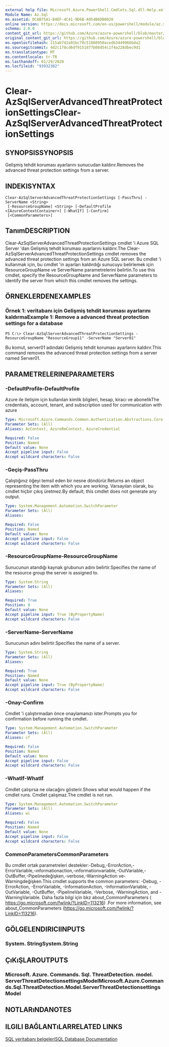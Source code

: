 ```yaml
---
external help file: Microsoft.Azure.PowerShell.Cmdlets.Sql.dll-Help.xml
Module Name: Az.Sql
ms.assetid: DCAB75A1-B4EF-4C41-9D6B-A954B6DB0028
online version: https://docs.microsoft.com/en-us/powershell/module/az.sql/Clear-AzSqlServerAdvancedThreatProtectionSettings
schema: 2.0.0
content_git_url: https://github.com/Azure/azure-powershell/blob/master/src/Sql/Sql/help/Clear-AzSqlServerAdvancedThreatProtectionSettings.md
original_content_git_url: https://github.com/Azure/azure-powershell/blob/master/src/Sql/Sql/help/Clear-AzSqlServerAdvancedThreatProtectionSettings.md
ms.openlocfilehash: 215ab742a91bc70c51860950acedb3449966bda2
ms.sourcegitcommit: 4d2c178cd6df9151877b08d54c1f4a228dbec9d1
ms.translationtype: MT
ms.contentlocale: tr-TR
ms.lasthandoff: 01/29/2020
ms.locfileid: "93932382"
---
```

# <span data-ttu-id="4e8c1-101">Clear-AzSqlServerAdvancedThreatProtectionSettings</span><span class="sxs-lookup"><span data-stu-id="4e8c1-101">Clear-AzSqlServerAdvancedThreatProtectionSettings</span></span>

## <span data-ttu-id="4e8c1-102">SYNOPSIS</span><span class="sxs-lookup"><span data-stu-id="4e8c1-102">SYNOPSIS</span></span>
<span data-ttu-id="4e8c1-103">Gelişmiş tehdit koruması ayarlarını sunucudan kaldırır.</span><span class="sxs-lookup"><span data-stu-id="4e8c1-103">Removes the advanced threat protection settings from a server.</span></span>

## <span data-ttu-id="4e8c1-104">INDEKI</span><span class="sxs-lookup"><span data-stu-id="4e8c1-104">SYNTAX</span></span>

```
Clear-AzSqlServerAdvancedThreatProtectionSettings [-PassThru] -ServerName <String>
 [-ResourceGroupName] <String> [-DefaultProfile <IAzureContextContainer>] [-WhatIf] [-Confirm]
 [<CommonParameters>]
```

## <span data-ttu-id="4e8c1-105">Tanım</span><span class="sxs-lookup"><span data-stu-id="4e8c1-105">DESCRIPTION</span></span>
<span data-ttu-id="4e8c1-106">Clear-AzSqlServerAdvancedThreatProtectionSettings cmdlet 'i Azure SQL Server 'dan Gelişmiş tehdit koruması ayarlarını kaldırır.</span><span class="sxs-lookup"><span data-stu-id="4e8c1-106">The Clear-AzSqlServerAdvancedThreatProtectionSettings cmdlet removes the advanced threat protection settings from an Azure SQL server.</span></span>
<span data-ttu-id="4e8c1-107">Bu cmdlet 'i kullanmak için, bu cmdlet 'in ayarları kaldırdığı sunucuyu belirlemek için ResourceGroupName ve ServerName parametrelerini belirtin.</span><span class="sxs-lookup"><span data-stu-id="4e8c1-107">To use this cmdlet, specify the ResourceGroupName and ServerName parameters to identify the server from which this cmdlet removes the settings.</span></span>

## <span data-ttu-id="4e8c1-108">ÖRNEKLERDEN</span><span class="sxs-lookup"><span data-stu-id="4e8c1-108">EXAMPLES</span></span>

### <span data-ttu-id="4e8c1-109">Örnek 1: veritabanı için Gelişmiş tehdit koruması ayarlarını kaldırma</span><span class="sxs-lookup"><span data-stu-id="4e8c1-109">Example 1: Remove a advanced threat protection settings for a database</span></span>
```
PS C:\> Clear-AzSqlServerAdvancedThreatProtectionSettings -ResourceGroupName "ResourceGroup11" -ServerName "Server01"
```

<span data-ttu-id="4e8c1-110">Bu komut, server01 adındaki Gelişmiş tehdit koruması ayarlarını kaldırır.</span><span class="sxs-lookup"><span data-stu-id="4e8c1-110">This command removes the advanced threat protection settings from a server named Server01.</span></span>

## <span data-ttu-id="4e8c1-111">PARAMETRELERINE</span><span class="sxs-lookup"><span data-stu-id="4e8c1-111">PARAMETERS</span></span>

### <span data-ttu-id="4e8c1-112">-DefaultProfile</span><span class="sxs-lookup"><span data-stu-id="4e8c1-112">-DefaultProfile</span></span>
<span data-ttu-id="4e8c1-113">Azure ile iletişim için kullanılan kimlik bilgileri, hesap, kiracı ve abonelik</span><span class="sxs-lookup"><span data-stu-id="4e8c1-113">The credentials, account, tenant, and subscription used for communication with azure</span></span>

```yaml
Type: Microsoft.Azure.Commands.Common.Authentication.Abstractions.Core.IAzureContextContainer
Parameter Sets: (All)
Aliases: AzContext, AzureRmContext, AzureCredential

Required: False
Position: Named
Default value: None
Accept pipeline input: False
Accept wildcard characters: False
```

### <span data-ttu-id="4e8c1-114">-Geçiş</span><span class="sxs-lookup"><span data-stu-id="4e8c1-114">-PassThru</span></span>
<span data-ttu-id="4e8c1-115">Çalıştığınız öğeyi temsil eden bir nesne döndürür.</span><span class="sxs-lookup"><span data-stu-id="4e8c1-115">Returns an object representing the item with which you are working.</span></span>
<span data-ttu-id="4e8c1-116">Varsayılan olarak, bu cmdlet hiçbir çıkış üretmez.</span><span class="sxs-lookup"><span data-stu-id="4e8c1-116">By default, this cmdlet does not generate any output.</span></span>

```yaml
Type: System.Management.Automation.SwitchParameter
Parameter Sets: (All)
Aliases:

Required: False
Position: Named
Default value: None
Accept pipeline input: False
Accept wildcard characters: False
```

### <span data-ttu-id="4e8c1-117">-ResourceGroupName</span><span class="sxs-lookup"><span data-stu-id="4e8c1-117">-ResourceGroupName</span></span>
<span data-ttu-id="4e8c1-118">Sunucunun atandığı kaynak grubunun adını belirtir.</span><span class="sxs-lookup"><span data-stu-id="4e8c1-118">Specifies the name of the resource group the server is assigned to.</span></span>

```yaml
Type: System.String
Parameter Sets: (All)
Aliases:

Required: True
Position: 0
Default value: None
Accept pipeline input: True (ByPropertyName)
Accept wildcard characters: False
```

### <span data-ttu-id="4e8c1-119">-ServerName</span><span class="sxs-lookup"><span data-stu-id="4e8c1-119">-ServerName</span></span>
<span data-ttu-id="4e8c1-120">Sunucunun adını belirtir.</span><span class="sxs-lookup"><span data-stu-id="4e8c1-120">Specifies the name of a server.</span></span>

```yaml
Type: System.String
Parameter Sets: (All)
Aliases:

Required: True
Position: Named
Default value: None
Accept pipeline input: True (ByPropertyName)
Accept wildcard characters: False
```

### <span data-ttu-id="4e8c1-121">-Onay</span><span class="sxs-lookup"><span data-stu-id="4e8c1-121">-Confirm</span></span>
<span data-ttu-id="4e8c1-122">Cmdlet 'i çalıştırmadan önce onaylamanızı ister.</span><span class="sxs-lookup"><span data-stu-id="4e8c1-122">Prompts you for confirmation before running the cmdlet.</span></span>

```yaml
Type: System.Management.Automation.SwitchParameter
Parameter Sets: (All)
Aliases: cf

Required: False
Position: Named
Default value: None
Accept pipeline input: False
Accept wildcard characters: False
```

### <span data-ttu-id="4e8c1-123">-WhatIf</span><span class="sxs-lookup"><span data-stu-id="4e8c1-123">-WhatIf</span></span>
<span data-ttu-id="4e8c1-124">Cmdlet çalışırsa ne olacağını gösterir.</span><span class="sxs-lookup"><span data-stu-id="4e8c1-124">Shows what would happen if the cmdlet runs.</span></span>
<span data-ttu-id="4e8c1-125">Cmdlet çalışmaz.</span><span class="sxs-lookup"><span data-stu-id="4e8c1-125">The cmdlet is not run.</span></span>

```yaml
Type: System.Management.Automation.SwitchParameter
Parameter Sets: (All)
Aliases: wi

Required: False
Position: Named
Default value: None
Accept pipeline input: False
Accept wildcard characters: False
```

### <span data-ttu-id="4e8c1-126">CommonParameters</span><span class="sxs-lookup"><span data-stu-id="4e8c1-126">CommonParameters</span></span>
<span data-ttu-id="4e8c1-127">Bu cmdlet ortak parametreleri destekler:-Debug,-ErrorAction,-ErrorVariable,-ınformationaction,-ınformationvariable,-OutVariable,-OutBuffer,-Pipelinedeğişken,-verbose,-WarningAction ve-Warningdeğişken.</span><span class="sxs-lookup"><span data-stu-id="4e8c1-127">This cmdlet supports the common parameters: -Debug, -ErrorAction, -ErrorVariable, -InformationAction, -InformationVariable, -OutVariable, -OutBuffer, -PipelineVariable, -Verbose, -WarningAction, and -WarningVariable.</span></span> <span data-ttu-id="4e8c1-128">Daha fazla bilgi için bkz about_CommonParameters ( https://go.microsoft.com/fwlink/?LinkID=113216) .</span><span class="sxs-lookup"><span data-stu-id="4e8c1-128">For more information, see about_CommonParameters (https://go.microsoft.com/fwlink/?LinkID=113216).</span></span>

## <span data-ttu-id="4e8c1-129">GÖLGELENDIRICI</span><span class="sxs-lookup"><span data-stu-id="4e8c1-129">INPUTS</span></span>

### <span data-ttu-id="4e8c1-130">System. String</span><span class="sxs-lookup"><span data-stu-id="4e8c1-130">System.String</span></span>

## <span data-ttu-id="4e8c1-131">ÇıKıŞLAR</span><span class="sxs-lookup"><span data-stu-id="4e8c1-131">OUTPUTS</span></span>

### <span data-ttu-id="4e8c1-132">Microsoft. Azure. Commands. Sql. ThreatDetection. model. ServerThreatDetectionsettingsModel</span><span class="sxs-lookup"><span data-stu-id="4e8c1-132">Microsoft.Azure.Commands.Sql.ThreatDetection.Model.ServerThreatDetectionsettingsModel</span></span>

## <span data-ttu-id="4e8c1-133">NOTLARıNDA</span><span class="sxs-lookup"><span data-stu-id="4e8c1-133">NOTES</span></span>

## <span data-ttu-id="4e8c1-134">ILGILI BAĞLANTıLAR</span><span class="sxs-lookup"><span data-stu-id="4e8c1-134">RELATED LINKS</span></span>

[<span data-ttu-id="4e8c1-135">SQL veritabanı belgeleri</span><span class="sxs-lookup"><span data-stu-id="4e8c1-135">SQL Database Documentation</span></span>](https://docs.microsoft.com/azure/sql-database/)

